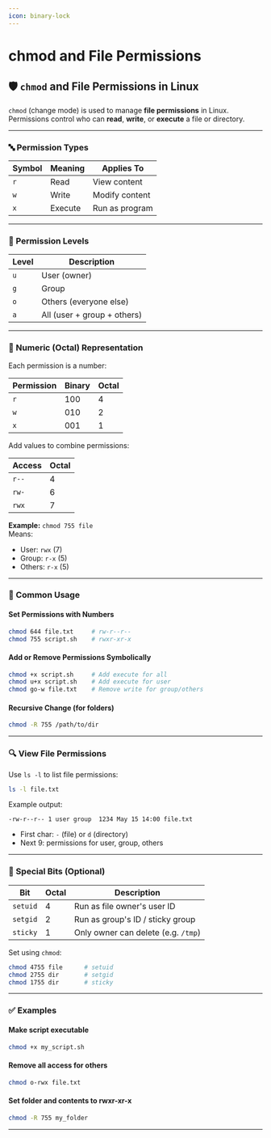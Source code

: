 ```yaml
---
icon: binary-lock
---
```


# chmod and File Permissions

## 🛡️ `chmod` and File Permissions in Linux

`chmod` (change mode) is used to manage **file permissions** in Linux. Permissions control who can **read**, **write**, or **execute** a file or directory.

***

### 🔤 Permission Types

| Symbol | Meaning | Applies To     |
| ------ | ------- | -------------- |
| `r`    | Read    | View content   |
| `w`    | Write   | Modify content |
| `x`    | Execute | Run as program |

***

### 👥 Permission Levels

| Level | Description                 |
| ----- | --------------------------- |
| `u`   | User (owner)                |
| `g`   | Group                       |
| `o`   | Others (everyone else)      |
| `a`   | All (user + group + others) |

***

### 🔢 Numeric (Octal) Representation

Each permission is a number:

| Permission | Binary | Octal |
| ---------- | ------ | ----- |
| `r`        | 100    | 4     |
| `w`        | 010    | 2     |
| `x`        | 001    | 1     |

Add values to combine permissions:

| Access | Octal |
| ------ | ----- |
| `r--`  | 4     |
| `rw-`  | 6     |
| `rwx`  | 7     |

**Example:** `chmod 755 file`\
Means:

* User: `rwx` (7)
* Group: `r-x` (5)
* Others: `r-x` (5)

***

### 🔧 Common Usage

#### Set Permissions with Numbers

```bash
chmod 644 file.txt     # rw-r--r--
chmod 755 script.sh    # rwxr-xr-x
```

#### Add or Remove Permissions Symbolically

```bash
chmod +x script.sh     # Add execute for all
chmod u+x script.sh    # Add execute for user
chmod go-w file.txt    # Remove write for group/others
```

#### Recursive Change (for folders)

```bash
chmod -R 755 /path/to/dir
```

***

### 🔍 View File Permissions

Use `ls -l` to list file permissions:

```bash
ls -l file.txt
```

Example output:

```
-rw-r--r-- 1 user group  1234 May 15 14:00 file.txt
```

* First char: `-` (file) or `d` (directory)
* Next 9: permissions for user, group, others

***

### 🔐 Special Bits (Optional)

| Bit      | Octal | Description                         |
| -------- | ----- | ----------------------------------- |
| `setuid` | 4     | Run as file owner's user ID         |
| `setgid` | 2     | Run as group's ID / sticky group    |
| `sticky` | 1     | Only owner can delete (e.g. `/tmp`) |

Set using `chmod`:

```bash
chmod 4755 file      # setuid
chmod 2755 dir       # setgid
chmod 1755 dir       # sticky
```

***

### ✅ Examples

#### Make script executable

```bash
chmod +x my_script.sh
```

#### Remove all access for others

```bash
chmod o-rwx file.txt
```

#### Set folder and contents to rwxr-xr-x

```bash
chmod -R 755 my_folder
```

***
